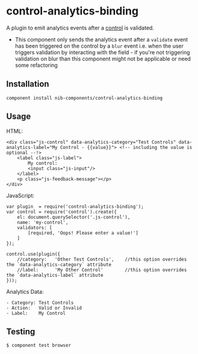 # control-analytics-binding

A plugin to emit analytics events after a [control](https://github.com/nib-health-funds/control) is validated.

- This component only sends the analytics event after a `validate` event has been triggered on the control by a `blur` event i.e. when the user triggers validation by interacting with the field - if you're not triggering validation on blur than this component might not be applicable or need some refactoring

## Installation

    component install nib-components/control-analytics-binding

## Usage

HTML:

    <div class="js-control" data-analytics-category="Test Controls" data-analytics-label="My Control - {{value}}"> <!-- including the value is optional --!>
        <label class="js-label">
            My control:
            <input class="js-input"/>
        </label>
        <p class="js-feedback-message"></p>
    </div>

JavaScript:

    var plugin  = require('control-analytics-binding');
    var control = require('control').create({
        el: document.querySelector('.js-control'),
        name: 'my-control',
        validators: [
            [required, 'Oops! Please enter a value!']
        ]
    });

    control.use(plugin({
        //category:   'Other Test Controls',    //this option overrides the `data-analytics-category` attribute
        //label:      'My Other Control'        //this option overrides the `data-analytics-label` attribute
    }));

Analytics Data:

    - Category: Test Controls
    - Action:   Valid or Invalid
    - Label:    My Control

## Testing

    $ component test browser
